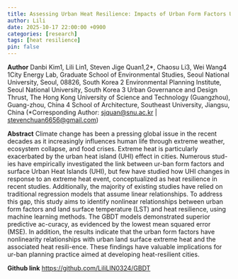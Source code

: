 ```yaml
---
title: Assessing Urban Heat Resilience: Impacts of Urban Form Factors Using Spatial regression model in Seoul 
author: Lili
date: 2025-10-17 22:00:00 +0900
categories: [research]
tags: [heat resilience]
pin: false  
---
```


**Author**
Danbi Kim1, Lili Lin1, Steven Jige Quan1,2*, Chaosu Li3, Wei Wang4
1City Energy Lab, Graduate School of Environmental Studies, Seoul National University, Seoul, 08826, South Korea
2 Environmental Planning Institute, Seoul National University, South Korea
3 Urban Governance and Design Thrust, The Hong Kong University of Science and Technology (Guangzhou), Guang-zhou, China 
4 School of Architecture, Southeast University, Jiangsu, China
(*Corresponding Author: sjquan@snu.ac.kr | stevenchuan6656@gmail.com)

**Abstract**
Climate change has been a pressing global issue in the recent decades as it increasingly influences human life through extreme weather, ecosystem collapse, and food crises. Extreme heat is particularly exacerbated by the urban heat island (UHI) effect in cities. Numerous stud-ies have empirically investigated the link between ur-ban form factors and surface Urban Heat Islands (UHI), but few have studied how UHI changes in response to an extreme heat event, conceptualized as heat resilience in recent studies. Additionally, the majority of existing studies have relied on traditional regression models that assume linear relationships. To address this gap, this study aims to identify nonlinear relationships between urban form factors and land surface temperature (LST) and heat resilience, using machine learning methods. The GBDT models demonstrated superior predictive ac-curacy, as evidenced by the lowest mean squared error (MSE).  In addition, the results indicate that the urban form factors have nonlinearity relationships with urban land surface extreme heat and the associated heat resili-ence. These findings have valuable implications for ur-ban planning practice aimed at developing heat-resilient cities.


**Github link**
https://github.com/LiliLIN0324/GBDT